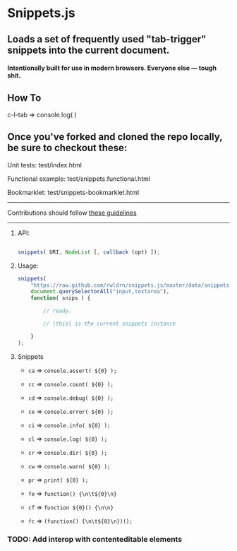 # Snippets.js

## Loads a set of frequently used "tab-trigger" snippets into the current document. 

#### Intentionally built for use in modern browsers. Everyone else &mdash; tough shit.

## How To

c-l-tab => console.log(  )

## Once you've forked and cloned the repo locally, be sure to checkout these:

Unit tests: test/index.html

Functional example: test/snippets.functional.html

Bookmarklet: test/snippets-bookmarklet.html



-------------------------
Contributions should follow [these guidelines](https://github.com/rwldrn/idiomatic.js/blob/master/readme.md)


-------------------------

1. API:

	```javascript
	
	snippets( URI, NodeList [, callback (opt) ]);
	
	```

2. Usage:


	```javascript
	snippets(
		"https://raw.github.com/rwldrn/snippets.js/master/data/snippets.json", 
		document.querySelectorAll("input,textarea"), 
		function( snips ) {

			// ready.

			// |this| is the current snippets instance

		}
	);
	```


3. Snippets

	- `ca` => `console.assert( ${0} );`
	- `cc` => `console.count( ${0} );`
	- `cd` => `console.debug( ${0} );`
	- `ce` => `console.error( ${0} );`
	- `ci` => `console.info( ${0} );`
	- `cl` => `console.log( ${0} );`
	- `cr` => `console.dir( ${0} );`
	- `cw` => `console.warn( ${0} );`

	- `pr` => `print( ${0} );`
	- `fe` => `function() {\n\t${0}\n}`
	- `cf` => `function ${0}() {\n\n}`
	- `fc` => `(function() {\n\t${0}\n})();`


### TODO: Add interop with contenteditable elements

